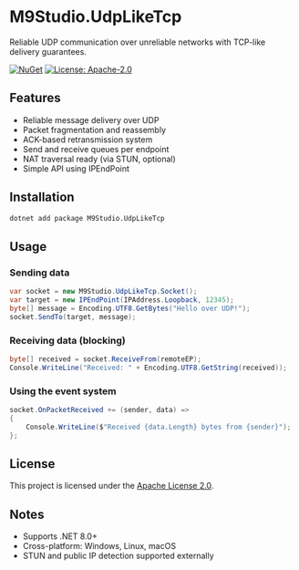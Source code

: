 # M9Studio.UdpLikeTcp

Reliable UDP communication over unreliable networks with TCP-like delivery guarantees.

[![NuGet](https://img.shields.io/nuget/v/M9Studio.UdpLikeTcp.svg)](https://www.nuget.org/packages/M9Studio.UdpLikeTcp)
[![License: Apache-2.0](https://img.shields.io/badge/license-Apache--2.0-blue.svg)](https://www.apache.org/licenses/LICENSE-2.0)

## Features

- Reliable message delivery over UDP
- Packet fragmentation and reassembly
- ACK-based retransmission system
- Send and receive queues per endpoint
- NAT traversal ready (via STUN, optional)
- Simple API using IPEndPoint

## Installation

```bash
dotnet add package M9Studio.UdpLikeTcp
```

## Usage

### Sending data

```csharp
var socket = new M9Studio.UdpLikeTcp.Socket();
var target = new IPEndPoint(IPAddress.Loopback, 12345);
byte[] message = Encoding.UTF8.GetBytes("Hello over UDP!");
socket.SendTo(target, message);
```

### Receiving data (blocking)

```csharp
byte[] received = socket.ReceiveFrom(remoteEP);
Console.WriteLine("Received: " + Encoding.UTF8.GetString(received));
```

### Using the event system

```csharp
socket.OnPacketReceived += (sender, data) =>
{
    Console.WriteLine($"Received {data.Length} bytes from {sender}");
};
```

## License

This project is licensed under the [Apache License 2.0](https://www.apache.org/licenses/LICENSE-2.0).

## Notes

- Supports .NET 8.0+
- Cross-platform: Windows, Linux, macOS
- STUN and public IP detection supported externally